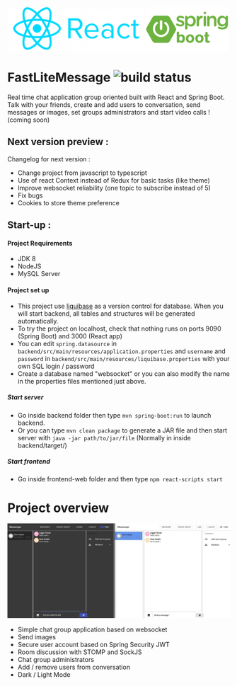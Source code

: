 <div align="center">

![React logo](assets/react.png "React logo")
![Spring Boot logo](assets/springboot.png "Sprint boot logo")
</div>

# FastLiteMessage ![build status](https://github.com/Thibaut-Mouton/react-spring-messenger-project/workflows/maven/badge.svg?branch=master)

Real time chat application group oriented built with React and Spring Boot. Talk with your friends, create and add users to conversation, send messages or images, set groups administrators and start video calls ! (coming soon)

## Next version preview :

Changelog for next version :

- Change project from javascript to typescript
- Use of react Context instead of Redux for basic tasks (like theme)
- Improve websocket reliability (one topic to subscribe instead of 5)
- Fix bugs
- Cookies to store theme preference

## Start-up :

#### Project Requirements

- JDK 8
- NodeJS
- MySQL Server

#### Project set up

- This project use [liquibase](https://www.liquibase.org/) as a version control for database. When you will start backend, all tables and structures will be generated automatically.
- To try the project on localhost, check that nothing runs on ports 9090 (Spring Boot) and 3000 (React app)
- You can edit ````spring.datasource```` in ```backend/src/main/resources/application.properties```  and ```username``` and ```password``` in ```backend/src/main/resources/liquibase.properties``` with your own SQL login / password
- Create a database named "websocket" or you can also modify the name in the properties files mentioned just above.

##### Start server
- Go inside backend folder then type  ```mvn spring-boot:run``` to launch backend.
- Or you can type ```mvn clean package``` to generate a JAR file and then start server with ```java -jar path/to/jar/file``` (Normally in inside backend/target/)
##### Start frontend
- Go inside frontend-web folder and then type ```npm react-scripts start```

# Project overview

![Project overview](assets/messenger.jpg?raw=true "Project overview")

* Simple chat group application based on websocket
* Send images
* Secure user account based on Spring Security JWT
* Room discussion with STOMP and SockJS
* Chat group administrators
* Add / remove users from conversation
* Dark / Light Mode
